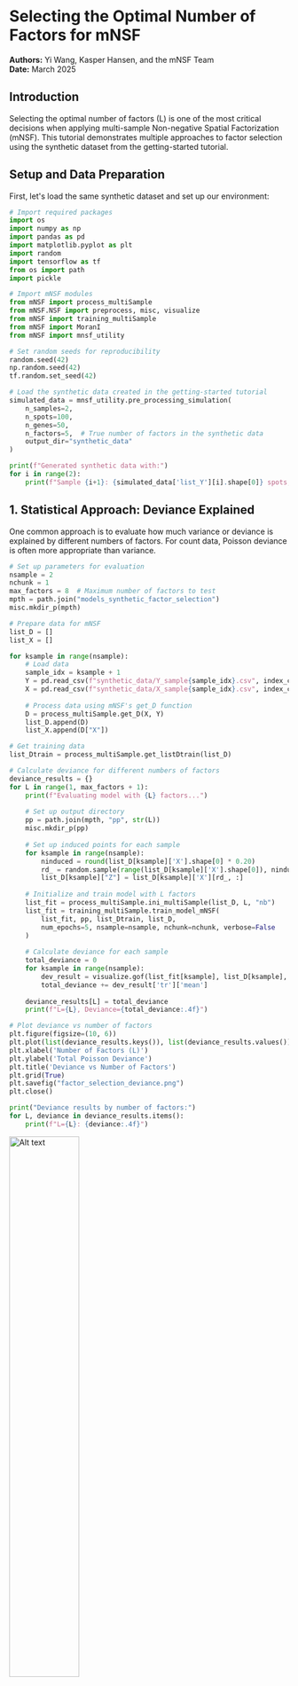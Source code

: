 # Selecting the Optimal Number of Factors for mNSF

**Authors:** Yi Wang, Kasper Hansen, and the mNSF Team  
**Date:** March 2025

## Introduction

Selecting the optimal number of factors (L) is one of the most critical decisions when applying multi-sample Non-negative Spatial Factorization (mNSF). This tutorial demonstrates multiple approaches to factor selection using the synthetic dataset from the getting-started tutorial.

## Setup and Data Preparation

First, let's load the same synthetic dataset and set up our environment:

```python
# Import required packages
import os
import numpy as np
import pandas as pd
import matplotlib.pyplot as plt
import random
import tensorflow as tf
from os import path
import pickle

# Import mNSF modules
from mNSF import process_multiSample
from mNSF.NSF import preprocess, misc, visualize
from mNSF import training_multiSample
from mNSF import MoranI
from mNSF import mnsf_utility

# Set random seeds for reproducibility
random.seed(42)
np.random.seed(42)
tf.random.set_seed(42)

# Load the synthetic data created in the getting-started tutorial
simulated_data = mnsf_utility.pre_processing_simulation(
    n_samples=2,
    n_spots=100,
    n_genes=50,
    n_factors=5,  # True number of factors in the synthetic data
    output_dir="synthetic_data"
)

print(f"Generated synthetic data with:")
for i in range(2):
    print(f"Sample {i+1}: {simulated_data['list_Y'][i].shape[0]} spots, {simulated_data['list_Y'][i].shape[1]} genes")
```

## 1. Statistical Approach: Deviance Explained

One common approach is to evaluate how much variance or deviance is explained by different numbers of factors. For count data, Poisson deviance is often more appropriate than variance.

```python
# Set up parameters for evaluation
nsample = 2
nchunk = 1
max_factors = 8  # Maximum number of factors to test
mpth = path.join("models_synthetic_factor_selection")
misc.mkdir_p(mpth)

# Prepare data for mNSF
list_D = []
list_X = []

for ksample in range(nsample):
    # Load data
    sample_idx = ksample + 1
    Y = pd.read_csv(f"synthetic_data/Y_sample{sample_idx}.csv", index_col=0)
    X = pd.read_csv(f"synthetic_data/X_sample{sample_idx}.csv", index_col=0)
    
    # Process data using mNSF's get_D function
    D = process_multiSample.get_D(X, Y)
    list_D.append(D)
    list_X.append(D["X"])

# Get training data
list_Dtrain = process_multiSample.get_listDtrain(list_D)

# Calculate deviance for different numbers of factors
deviance_results = {}
for L in range(1, max_factors + 1):
    print(f"Evaluating model with {L} factors...")
    
    # Set up output directory
    pp = path.join(mpth, "pp", str(L))
    misc.mkdir_p(pp)
    
    # Set up induced points for each sample
    for ksample in range(nsample):
        ninduced = round(list_D[ksample]['X'].shape[0] * 0.20)
        rd_ = random.sample(range(list_D[ksample]['X'].shape[0]), ninduced)
        list_D[ksample]["Z"] = list_D[ksample]['X'][rd_, :]
    
    # Initialize and train model with L factors
    list_fit = process_multiSample.ini_multiSample(list_D, L, "nb")
    list_fit = training_multiSample.train_model_mNSF(
        list_fit, pp, list_Dtrain, list_D,
        num_epochs=5, nsample=nsample, nchunk=nchunk, verbose=False
    )
    
    # Calculate deviance for each sample
    total_deviance = 0
    for ksample in range(nsample):
        dev_result = visualize.gof(list_fit[ksample], list_D[ksample], Dval=None, S=10, plot=False)
        total_deviance += dev_result['tr']['mean']
    
    deviance_results[L] = total_deviance
    print(f"L={L}, Deviance={total_deviance:.4f}")

# Plot deviance vs number of factors
plt.figure(figsize=(10, 6))
plt.plot(list(deviance_results.keys()), list(deviance_results.values()), 'o-')
plt.xlabel('Number of Factors (L)')
plt.ylabel('Total Poisson Deviance')
plt.title('Deviance vs Number of Factors')
plt.grid(True)
plt.savefig("factor_selection_deviance.png")
plt.close()

print("Deviance results by number of factors:")
for L, deviance in deviance_results.items():
    print(f"L={L}: {deviance:.4f}")
```
<img src="factor_selection_deviance.png" alt="Alt text" width="50%">


## 2. Spatial Autocorrelation Approach: Moran's I

Another method is to evaluate the spatial coherence of the identified factors using Moran's I statistic:

```python
# Calculate Moran's I for each factor across different L values
morans_i_results = {}

for L in range(1, max_factors + 1+15):
    print(f"Calculating Moran's I for L={L}...")
    
    # Load the previously trained model
    pp = path.join(mpth, "pp", str(L))
    list_fit = process_multiSample.ini_multiSample(list_D, L, "nb")
    list_fit = training_multiSample.train_model_mNSF(
        list_fit, pp, list_Dtrain, list_D,
        num_epochs=0, nsample=nsample, nchunk=nchunk, verbose=False
    )
    
    # Calculate average Moran's I for each sample
    avg_morans_i = []
    for ksample in range(nsample):
        # Extract factors
        Fplot = misc.t2np(list_fit[ksample].sample_latent_GP_funcs(
            list_D[ksample]["X"], S=10, chol=False)).T
        
        # Calculate Moran's I for each factor
        factor_morans_i = []
        for i in range(L):
            I, p_value = MoranI.calculate_morans_i(list_D[ksample]["X"], Fplot[:, i])
            factor_morans_i.append(I)
        
        avg_morans_i.append(np.mean(factor_morans_i))
    
    # Store the average Moran's I across all samples
    morans_i_results[L] = np.mean(avg_morans_i)
    print(f"L={L}, Average Moran's I={morans_i_results[L]:.4f}")

# Plot Moran's I vs number of factors
plt.figure(figsize=(10, 6))
plt.plot(list(morans_i_results.keys()), list(morans_i_results.values()), 'o-')
plt.xlabel('Number of Factors (L)')
plt.ylabel('Average Moran\'s I')
plt.title('Spatial Coherence vs Number of Factors')
plt.grid(True)
plt.savefig("factor_selection_morans_i.png")
plt.close()
```
<img src="factor_selection_morans_i.png" alt="Alt text" width="50%">

## 3. Elbow Method

We can also use the elbow method to determine the optimal number of factors by plotting the percentage of deviance explained:

```python
# Calculate percentage of deviance explained
null_deviance = deviance_results[1]  # Deviance with just 1 factor
pct_deviance_explained = {}

for L in range(1, max_factors + 1):
    pct_explained = 100 * (1 - deviance_results[L] / null_deviance)
    pct_deviance_explained[L] = pct_explained

# Plot percentage of deviance explained
plt.figure(figsize=(10, 6))
plt.plot(list(pct_deviance_explained.keys()), list(pct_deviance_explained.values()), 'o-')
plt.xlabel('Number of Factors (L)')
plt.ylabel('Percentage of Deviance Explained (%)')
plt.title('Elbow Plot for Factor Selection')
plt.grid(True)
plt.savefig("factor_selection_elbow.png")
plt.close()
```
<img src="factor_selection_elbow.png" alt="Alt text" width="50%">
